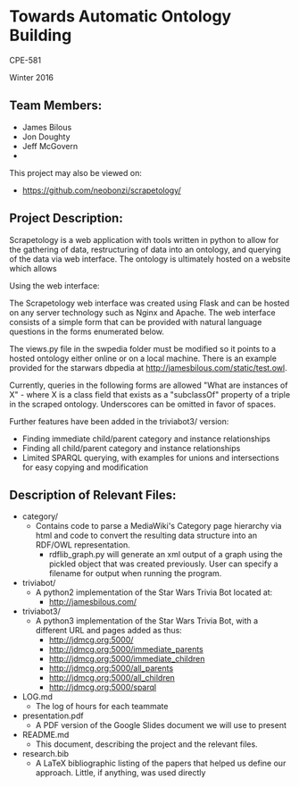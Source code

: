 # Towards Automatic Ontology Building
CPE-581

Winter 2016

## Team Members:
* James Bilous
* Jon Doughty
* Jeff McGovern
* 
This project may also be viewed on:
* https://github.com/neobonzi/scrapetology/

## Project Description:
Scrapetology is a web application with tools written in python to allow
for the gathering of data, restructuring of data into an ontology, and querying of the
data via web interface. The ontology is ultimately hosted on a website which allows

Using the web interface:

The Scrapetology web interface was created using Flask and can be hosted on any server
technology such as Nginx and Apache. The web interface consists of a simple form
that can be provided with natural language questions in the forms enumerated below.

The views.py file in the swpedia folder must be modified so it points to a hosted
ontology either online or on a local machine. There is an example provided for
the starwars dbpedia at http://jamesbilous.com/static/test.owl.

Currently, queries in the following forms are allowed
	"What are instances of X" - where X is a class field that exists as a "subclassOf"
	property of a triple in the scraped ontology. Underscores can be omitted in favor of spaces.

Further features have been added in the triviabot3/ version:

* Finding immediate child/parent category and instance relationships
* Finding all child/parent category and instance relationships
* Limited SPARQL querying, with examples for unions and intersections for easy copying and modification

## Description of Relevant Files:

* category/
  * Contains code to parse a MediaWiki's Category page hierarchy via html and code to convert the resulting data structure into an RDF/OWL representation.
	* rdflib_graph.py will generate an xml output of a graph using the pickled object that was created previously. User can specify a filename for output when running the program.
* triviabot/
  * A python2 implementation of the Star Wars Trivia Bot located at:
    * http://jamesbilous.com/
* triviabot3/
  * A python3 implementation of the Star Wars Trivia Bot, with a different URL and pages added as thus:
    * http://jdmcg.org:5000/
    * http://jdmcg.org:5000/immediate_parents
    * http://jdmcg.org:5000/immediate_children
    * http://jdmcg.org:5000/all_parents
    * http://jdmcg.org:5000/all_children
    * http://jdmcg.org:5000/sparql
* LOG.md
  * The log of hours for each teammate
* presentation.pdf
  * A PDF version of the Google Slides document we will use to present
* README.md
  * This document, describing the project and the relevant files.
* research.bib
  * A LaTeX bibliographic listing of the papers that helped us define our approach. Little, if anything, was used directly
